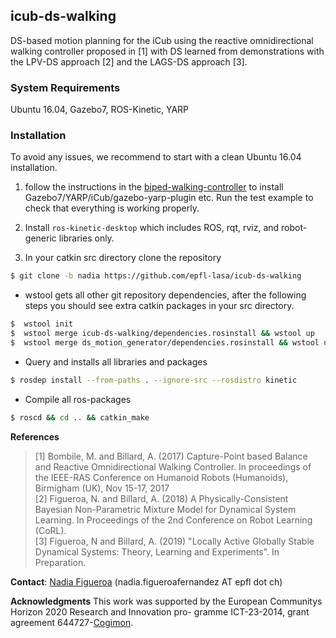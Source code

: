## icub-ds-walking
DS-based motion planning for the iCub using the reactive omnidirectional walking controller proposed in [1] with DS learned from demonstrations with the LPV-DS approach [2] and the LAGS-DS approach [3].

### System Requirements
Ubuntu 16.04, Gazebo7, ROS-Kinetic, YARP

### Installation
To avoid any issues, we recommend to start with a clean Ubuntu 16.04 installation. 

1. follow the instructions in the [biped-walking-controller](https://github.com/epfl-lasa/biped-walking-controller) to install Gazebo7/YARP/iCub/gazebo-yarp-plugin etc. Run the test example to check that everything is working properly.

2. Install ``ros-kinetic-desktop`` which includes ROS, rqt, rviz, and robot-generic libraries only.

3. In your catkin src directory clone the repository
```bash
$ git clone -b nadia https://github.com/epfl-lasa/icub-ds-walking
```
* wstool gets all other git repository dependencies, after the following steps you should see extra catkin 
  packages in your src directory.
```bash
$  wstool init
$  wstool merge icub-ds-walking/dependencies.rosinstall && wstool up 
$  wstool merge ds_motion_generator/dependencies.rosinstall && wstool up 
```
* Query and installs all libraries and packages 
```bash
$ rosdep install --from-paths . --ignore-src --rosdistro kinetic 
```
* Compile all ros-packages
```bash
$ roscd && cd .. && catkin_make
```

**References**     
> [1] Bombile, M. and Billard, A. (2017) Capture-Point based Balance and Reactive Omnidirectional Walking Controller. In proceedings of the IEEE-RAS Conference on Humanoid Robots (Humanoids), Birmigham (UK), Nov 15-17, 2017  
> [2] Figueroa, N. and Billard, A. (2018) A Physically-Consistent Bayesian Non-Parametric Mixture Model for Dynamical System Learning. In Proceedings of the 2nd Conference on Robot Learning (CoRL).     
> [3] Figueroa, N and Billard, A. (2019) "Locally Active Globally Stable Dynamical Systems: Theory, Learning and Experiments". In Preparation. 

**Contact**: [Nadia Figueroa](http://lasa.epfl.ch/people/member.php?SCIPER=238387) (nadia.figueroafernandez AT epfl dot ch)

**Acknowledgments**
This work was supported by the European Communitys Horizon 2020 Research and Innovation pro-
gramme ICT-23-2014, grant agreement 644727-[Cogimon](https://cogimon.eu/cognitive-interaction-motion-cogimon).
